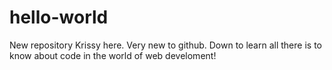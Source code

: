 # hello-world
New repository
Krissy here. Very new to github. Down to learn all there is to know about code in 
the world of web develoment!
